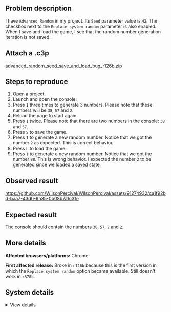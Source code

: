 ## Problem description

I have `Advanced Random` in my project. Its `Seed` parameter value is `42`. The checkbox next to the `Replace system random` parameter is also enabled. When I save and load the game, I see that the random number generation iteration is not saved.

## Attach a .c3p

[advanced_random_seed_save_and_load_bug_r126b.zip](https://github.com/WilsonPercival/WilsonPercival/files/14234939/advanced_random_seed_save_and_load_bug_r126b.zip)

## Steps to reproduce

1. Open a project.
2. Launch and open the console.
3. Press `1` three times to generate 3 numbers. Please note that these numbers will be `38`, `57` and `2`.
4. Reload the page to start again.
5. Press `1` twice. Please note that there are two numbers in the console: `38` and `57`.
6. Press `S` to save the game.
7. Press `1` to generate a new random number. Notice that we got the number `2` as expected. This is correct behavior.
8. Press `L` to load the game.
9. Press `1` to generate a new random number. Notice that we got the number `88`. This is wrong behavior. I expected the number `2` to be generated since we loaded a saved state.

## Observed result

https://github.com/WilsonPercival/WilsonPercival/assets/91274932/ca1f92bd-baa7-43d0-9a35-0b08b7a1c31e

## Expected result

The console should contain the numbers `38`, `57`, `2` and `2`.

## More details



**Affected browsers/platforms:** Chrome

**First affected release:** Broke in `r126b` because this is the first version in which the `Replace system random` option became available. Still doesn't work in `r378b`.

## System details

<details><summary>View details</summary>

Platform information
Product: Construct 3 r378 (beta)
Browser: Chrome 121.0.6167.140
Browser engine: Chromium
Context: browser
Operating system: Windows 11
Device type: desktop
Device pixel ratio: 1.5
Logical CPU cores: 16
Approx. device memory: 8 GB
User agent: Mozilla/5.0 (Windows NT 10.0; Win64; x64) AppleWebKit/537.36 (KHTML, like Gecko) Chrome/121.0.0.0 Safari/537.36
Language setting: en-US

Local storage
Storage quota (approx): 283 gb
Storage usage (approx): 2.5 gb (0.9%)
Persistant storage: Yes

Browser support notes
This list contains missing features that are not required, but could improve performance or user experience if supported.

Nothing is missing. Everything is OK!
WebGL information
Version string: WebGL 2.0 (OpenGL ES 3.0 Chromium)
Numeric version: 2
Supports NPOT textures: yes
Supports GPU profiling: no
Supports highp precision: yes
Vendor: Google Inc. (AMD)
Renderer: ANGLE (AMD, AMD Radeon(TM) Graphics (0x00001638) Direct3D11 vs_5_0 ps_5_0, D3D11)
Major performance caveat: no
Maximum texture size: 16384
Point size range: 1 to 1024
Extensions:

EXT_color_buffer_float
EXT_color_buffer_half_float
EXT_depth_clamp
EXT_disjoint_timer_query_webgl2
EXT_float_blend
EXT_texture_compression_bptc
EXT_texture_compression_rgtc
EXT_texture_filter_anisotropic
EXT_texture_norm16
KHR_parallel_shader_compile
OES_draw_buffers_indexed
OES_texture_float_linear
OVR_multiview2
WEBGL_clip_cull_distance
WEBGL_compressed_texture_s3tc
WEBGL_compressed_texture_s3tc_srgb
WEBGL_debug_renderer_info
WEBGL_debug_shaders
WEBGL_lose_context
WEBGL_multi_draw
WEBGL_polygon_mode
WEBGL_provoking_vertex
Audio information
System sample rate: 48000 Hz
Output channels: 2
Output interpretation: speakers
Supported decode formats:

WebM Opus (audio/webm;codecs=opus)
WebM Vorbis (audio/webm;codecs=vorbis)
MPEG-4 Opus (audio/mp4;codecs=opus)
MPEG-4 AAC (audio/mp4;codecs=mp4a.40.2)
MP3 (audio/mpeg)
FLAC (audio/flac)
PCM WAV (audio/wav;codecs=1)
Supported encode formats:

WebM Opus (audio/webm;codecs=opus)
Video information
Supported decode formats:

WebM AV1 (video/webm;codecs=av01.0.00M.08)
WebM VP9 (video/webm;codecs=vp9)
WebM VP8 (video/webm;codecs=vp8)
MPEG-4 AV1 (video/mp4;codecs=av01.0.00M.08)
MPEG-4 H.265 (video/mp4;codecs=hev1.1.2.L93.B0)
MPEG-4 H.264 (video/mp4;codecs=avc1.420034)
Supported encode formats:

WebM AV1 (video/webm;codecs=av01.0.00M.08)
WebM VP9 (video/webm;codecs=vp9)
WebM VP8 (video/webm;codecs=vp8)
WebM H.264 (video/webm;codecs=avc1.420034)

</details>
